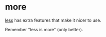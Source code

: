 # more

[less](../less/) has extra features that make it nicer to use.

Remember "less is more" (only better).
